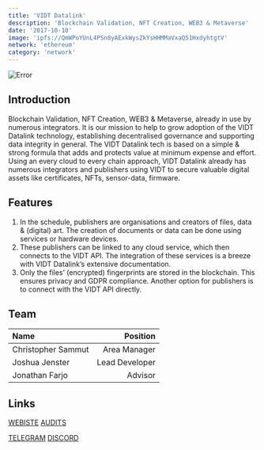 ```yaml
---
title: 'VIDT Datalink'
description: 'Blockchain Validation, NFT Creation, WEB3 & Metaverse'
date: '2017-10-10'
image: 'ipfs://QmWPoYUnL4PSn8yAExkWysZkYsHHMMaVxaQ51HxdyhtgtV'
network: 'ethereum'
category: 'network'
---
```


![Error](ipfs://QmbM4sjw8jqkgZDtdmTaTKpfRrSfhjUApYgrGSxJ8MQyMb)

## Introduction
 Blockchain Validation, NFT Creation, WEB3 & Metaverse, already in use by numerous integrators. It is our mission to help to grow adoption of the VIDT Datalink technology, establishing decentralised governance and supporting data integrity in general. The VIDT Datalink tech is based on a simple & strong formula that adds and protects value at minimum expense and effort.  Using an every cloud to every chain approach, VIDT Datalink already has numerous integrators and publishers using VIDT to secure valuable digital assets like certificates, NFTs, sensor-data, firmware.


## Features
1. In the schedule, publishers are organisations and creators of files, data & (digital) art. The creation of documents or data can be done using services or hardware devices. 
2. These publishers can be linked to any cloud service, which then connects to the VIDT API. The integration of these services is a breeze with VIDT Datalink’s extensive documentation.
3. Only the files’ (encrypted) fingerprints are stored in the blockchain. This ensures privacy and GDPR compliance. Another option for publishers is to connect with the VIDT API directly.



## Team

| Name  |  Position |
|:---|---:|
|Christopher Sammut  | Area Manager |
|Joshua Jenster |Lead Developer |
|Jonathan Farjo | Advisor | 


## Links

[WEBISTE](https://www.vidt-datalink.com/)
[AUDITS](https://www.certik.com/projects/vidt)

[TELEGRAM](https://t.me/vidtoken)
[DISCORD](https://twitter.com/VIDT_Datalink)